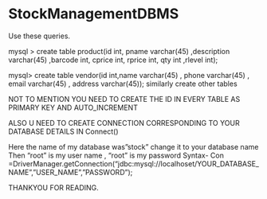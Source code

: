 # StockManagementDBMS

Use these queries. 

mysql > create table product(id int, pname varchar(45) ,description varchar(45) ,barcode int, cprice int, rprice int, qty int ,rlevel int);

mysql> create table vendor(id int,name varchar(45) , phone varchar(45) , email varchar(45) , address varchar(45));
similarly create other tables

NOT TO MENTION YOU NEED TO CREATE THE ID IN EVERY TABLE AS PRIMARY KEY AND
AUTO_INCREMENT

ALSO U NEED TO CREATE CONNECTION CORRESPONDING TO YOUR DATABASE DETAILS IN  Connect()

Here the name of my database was”stock” change it to your database name Then “root” is my user name , “root” is my password 
Syntax-
Con =DriverManager.getConnection(“jdbc:mysql://localhoset/YOUR_DATABASE_NAME”,”USER_NAME”,”PASSWORD”);

THANKYOU FOR READING.
